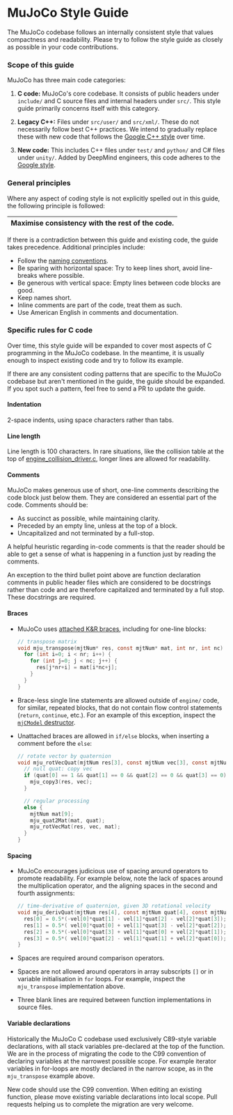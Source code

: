 # MuJoCo Style Guide

The MuJoCo codebase follows an internally consistent style that values
compactness and readability. Please try to follow the style guide as closely as
possible in your code contributions.

### Scope of this guide

MuJoCo has three main code categories:

1. **C code:** MuJoCo's core codebase. It consists of public headers under
`include/` and C source files and internal headers under `src/`. This style
guide primarily concerns itself with this category.

2. **Legacy C++:** Files under `src/user/` and `src/xml/`. These do not
necessarily follow best C++ practices. We intend to gradually replace these with
new code that follows the [Google C++
style](https://google.github.io/styleguide/cppguide.html) over time.

3. **New code:** This includes C++ files under `test/` and `python/` and C#
files under `unity/`. Added by DeepMind engineers, this code adheres to the
[Google style](https://google.github.io/styleguide/).

### General principles

Where any aspect of coding style is not explicitly spelled out in this guide,
the following principle is followed:

| Maximise consistency with the rest of the code. |
| --- |

If there is a contradiction between this guide and existing code, the guide
takes precedence. Additional principles include:

- Follow the [naming conventions](https://mujoco.readthedocs.io/en/latest/programming#naming-convention).
- Be sparing with horizontal space: Try to keep lines short, avoid line-breaks
  where possible.
- Be generous with vertical space: Empty lines between code blocks are good.
- Keep names short.
- Inline comments are part of the code, treat them as such.
- Use American English in comments and documentation.

### Specific rules for C code

Over time, this style guide will be expanded to cover most aspects of C
programming in the MuJoCo codebase. In the meantime, it is usually enough to
inspect existing code and try to follow its example.

If there are any consistent coding patterns that are specific to the MuJoCo
codebase but aren't mentioned in the guide, the guide should be expanded. If you
spot such a pattern, feel free to send a PR to update the guide.

#### Indentation

2-space indents, using space characters rather than tabs.

#### Line length

Line length is 100 characters. In rare situations, like the collision table at
the top of
[engine_collision_driver.c](https://github.com/deepmind/mujoco/blob/c8ff7b3d341560e8cc33fbdcaffbcdbc4c32327c/src/engine/engine_collision_driver.c#L36),
longer lines are allowed for readability.

#### Comments

MuJoCo makes generous use of short, one-line comments describing the code block
just below them. They are considered an essential part of the code. Comments
should be:

- As succinct as possible, while maintaining clarity.
- Preceded by an empty line, unless at the top of a block.
- Uncapitalized and not terminated by a full-stop.

A helpful heuristic regarding in-code comments is that the reader should be able
to get a sense of what is happening in a function just by reading the comments.

An exception to the third bullet point above are function declaration comments
in public header files which are considered to be docstrings rather than code
and are therefore capitalized and terminated by a full stop. These docstrings
are required.

#### Braces

- MuJoCo uses
[attached K&R braces](https://en.wikipedia.org/wiki/Indentation_style#Variant:_mandatory_braces),
including for one-line blocks:

  ```C
  // transpose matrix
  void mju_transpose(mjtNum* res, const mjtNum* mat, int nr, int nc) {
    for (int i=0; i < nr; i++) {
      for (int j=0; j < nc; j++) {
        res[j*nr+i] = mat[i*nc+j];
      }
    }
  }
  ```

- Brace-less single line statements are allowed outside of `engine/` code, for
similar, repeated blocks, that do not contain flow control statements (`return`,
`continue`, etc.). For an example of this exception, inspect the [`mjCModel`
destructor](https://github.com/deepmind/mujoco/search?q=repo%3Adeepmind%2Fmujoco+filename%3Auser_model.cc).

- Unattached braces are allowed in `if/else` blocks, when inserting a comment
before the `else`:

  ```C
  // rotate vector by quaternion
  void mju_rotVecQuat(mjtNum res[3], const mjtNum vec[3], const mjtNum quat[4]) {
    // null quat: copy vec
    if (quat[0] == 1 && quat[1] == 0 && quat[2] == 0 && quat[3] == 0) {
      mju_copy3(res, vec);
    }

    // regular processing
    else {
      mjtNum mat[9];
      mju_quat2Mat(mat, quat);
      mju_rotVecMat(res, vec, mat);
    }
  }
  ```

#### Spacing

- MuJoCo encourages judicious use of spacing around operators to promote
readability. For example below, note the lack of spaces around the
multiplication operator, and the aligning spaces in the second and fourth
assignments:

  ```C
  // time-derivative of quaternion, given 3D rotational velocity
  void mju_derivQuat(mjtNum res[4], const mjtNum quat[4], const mjtNum vel[3]) {
    res[0] = 0.5*(-vel[0]*quat[1] - vel[1]*quat[2] - vel[2]*quat[3]);
    res[1] = 0.5*( vel[0]*quat[0] + vel[1]*quat[3] - vel[2]*quat[2]);
    res[2] = 0.5*(-vel[0]*quat[3] + vel[1]*quat[0] + vel[2]*quat[1]);
    res[3] = 0.5*( vel[0]*quat[2] - vel[1]*quat[1] + vel[2]*quat[0]);
  }
  ```

- Spaces are required around comparison operators.

- Spaces are not allowed around operators in array subscripts `[]` or in
  variable initialisation in `for` loops. For example, inspect the
  `mju_transpose` implementation above.

- Three blank lines are required between function implementations in source files.

#### Variable declarations

Historically the MuJoCo C codebase used exclusively C89-style variable
declarations, with all stack variables pre-declared at the top of the function.
We are in the process of migrating the code to the C99 convention of declaring
variables at the narrowest possible scope. For example iterator variables in
for-loops are mostly declared in the narrow scope, as in the `mju_transpose`
example above.

New code should use the C99 convention. When editing an existing function,
please move existing variable declarations into local scope. Pull requests
helping us to complete the migration are very welcome.
